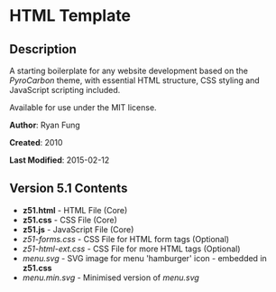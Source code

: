 HTML Template
=============

Description
-----------

A starting boilerplate for any website development based on the *PyroCarbon* theme, with essential HTML structure, CSS styling and JavaScript scripting included.

Available for use under the MIT license.

**Author**: Ryan Fung

**Created**: 2010

**Last Modified**: 2015-02-12


Version 5.1 Contents
--------------------

* **z51.html** - HTML File (Core)
* **z51.css** - CSS File (Core)
* **z51.js** - JavaScript File (Core)
* *z51-forms.css* - CSS File for HTML form tags (Optional)
* *z51-html-ext.css* - CSS File for more HTML tags (Optional)
* *menu.svg* - SVG image for menu 'hamburger' icon - embedded in **z51.css**
* *menu.min.svg* - Minimised version of *menu.svg*